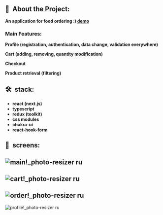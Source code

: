 <h2><b>🍕&nbsp;&nbsp;About the Project:</b></h2>
<b>An application for food ordering :) <a href="https://ya-bao-frontend.vercel.app/">demo</a></b>

  <h3>Main Features:</h3>
<b>Profile (registration, authentication, data change, validation everywhere)</b>

<b>Cart (adding, removing, quantity modification)</b>

<b>Checkout</b>

<b>Product retrieval (filtering)</b>

<h2><b>🛠&nbsp;&nbsp;stack:</b></h2>

- <b>react (next.js)</b>
- <b>typescript</b>
- <b>redux (toolkit)</b>
- <b>css modules</b>
- <b>chakra-ui</b>
-  <b>react-hook-form</b>

<h2><b>📸&nbsp;&nbsp;screens:</b></h2>

![main!_photo-resizer ru](https://user-images.githubusercontent.com/79608355/157014682-dc522967-ee3d-4f3e-9cb5-58719f04873e.PNG)
-
![cart!_photo-resizer ru](https://user-images.githubusercontent.com/79608355/157014898-401bcfb8-79e4-4a10-a344-4a4882d7c807.PNG)
-
![order!_photo-resizer ru](https://user-images.githubusercontent.com/79608355/157015076-2275d71b-5ecc-4948-8009-bdb57ed01071.PNG)
-
![profile!_photo-resizer ru](https://user-images.githubusercontent.com/79608355/157015470-be802da3-6b39-46e8-9ec6-670442c0e516.PNG)
